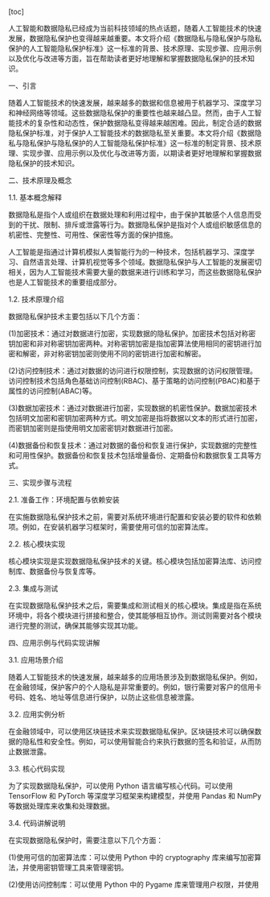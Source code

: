 
[toc]                    
                
                
人工智能和数据隐私已经成为当前科技领域的热点话题，随着人工智能技术的快速发展，数据隐私保护也变得越来越重要。本文将介绍《数据隐私与隐私保护与隐私保护的人工智能隐私保护标准》这一标准的背景、技术原理、实现步骤、应用示例以及优化与改进等方面，旨在帮助读者更好地理解和掌握数据隐私保护的技术知识。

一、引言

随着人工智能技术的快速发展，越来越多的数据和信息被用于机器学习、深度学习和神经网络等领域。这些数据隐私保护的重要性也越来越凸显。然而，由于人工智能技术的复杂性和动态性，保护数据隐私变得越来越困难。因此，制定合适的数据隐私保护标准，对于保护人工智能技术的数据隐私至关重要。本文将介绍《数据隐私与隐私保护与隐私保护的人工智能隐私保护标准》这一标准的制定背景、技术原理、实现步骤、应用示例以及优化与改进等方面，以期读者更好地理解和掌握数据隐私保护的技术知识。

二、技术原理及概念

1.1. 基本概念解释

数据隐私是指个人或组织在数据处理和利用过程中，由于保护其敏感个人信息而受到的干扰、限制、排斥或泄露等行为。数据隐私保护是指对个人或组织敏感信息的机密性、完整性、可用性、保密性等方面的保护措施。

人工智能是指通过计算机模拟人类智能行为的一种技术，包括机器学习、深度学习、自然语言处理、计算机视觉等多个领域。数据隐私保护与人工智能的发展密切相关，因为人工智能技术需要大量的数据来进行训练和学习，而这些数据隐私保护也是人工智能技术的重要组成部分。

1.2. 技术原理介绍

数据隐私保护技术主要包括以下几个方面：

(1)加密技术：通过对数据进行加密，实现数据的隐私保护。加密技术包括对称密钥加密和非对称密钥加密两种。对称密钥加密是指加密算法使用相同的密钥进行加密和解密，非对称密钥加密则使用不同的密钥进行加密和解密。

(2)访问控制技术：通过对数据的访问进行权限控制，实现数据的访问权限管理。访问控制技术包括角色基础访问控制(RBAC)、基于策略的访问控制(PBAC)和基于属性的访问控制(ABAC)等。

(3)数据加密技术：通过对数据进行加密，实现数据的机密性保护。数据加密技术包括明文加密和密钥加密两种方式。明文加密是指将数据以文本的形式进行加密，而密钥加密则是指使用明文加密密钥对数据进行加密。

(4)数据备份和恢复技术：通过对数据的备份和恢复进行保护，实现数据的完整性和可用性保护。数据备份和恢复技术包括增量备份、定期备份和数据恢复工具等方式。

三、实现步骤与流程

2.1. 准备工作：环境配置与依赖安装

在实施数据隐私保护技术之前，需要对系统环境进行配置和安装必要的软件和依赖项。例如，在安装机器学习框架时，需要使用可信的加密算法库。

2.2. 核心模块实现

核心模块实现是实现数据隐私保护技术的关键。核心模块包括加密算法库、访问控制库、数据备份与恢复库等。

2.3. 集成与测试

在实现数据隐私保护技术之后，需要集成和测试相关的核心模块。集成是指在系统环境中，将各个模块进行拼接和整合，使其能够相互协作。测试则需要对各个模块进行完整的测试，确保其能够实现其功能。

四、应用示例与代码实现讲解

3.1. 应用场景介绍

随着人工智能技术的快速发展，越来越多的应用场景涉及到数据隐私保护。例如，在金融领域，保护客户的个人隐私是非常重要的。例如，银行需要对客户的信用卡号码、姓名、地址等信息进行保护，以防止这些信息被泄露。

3.2. 应用实例分析

在金融领域中，可以使用区块链技术来实现数据隐私保护。区块链技术可以确保数据的隐私性和安全性。例如，可以使用智能合约来执行数据的签名和验证，从而防止数据泄露。

3.3. 核心代码实现

为了实现数据隐私保护，可以使用 Python 语言编写核心代码。可以使用 TensorFlow 和 PyTorch 等深度学习框架来构建模型，并使用 Pandas 和 NumPy 等数据处理库来收集和处理数据。

3.4. 代码讲解说明

在实现数据隐私保护时，需要注意以下几个方面：

(1)使用可信的加密算法库：可以使用 Python 中的 cryptography 库来编写加密算法，并使用密钥管理工具来管理密钥。

(2)使用访问控制库：可以使用 Python 中的 Pygame 库来管理用户权限，并使用

